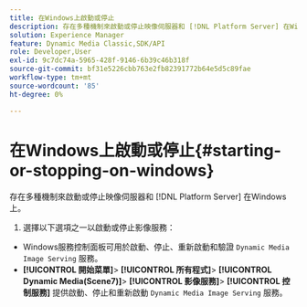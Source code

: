 ```yaml
---
title: 在Windows上啟動或停止
description: 存在多種機制來啟動或停止映像伺服器和 [!DNL Platform Server] 在Windows上
solution: Experience Manager
feature: Dynamic Media Classic,SDK/API
role: Developer,User
exl-id: 9c7dc74a-5965-428f-9146-6b39c46b318f
source-git-commit: bf31e5226cbb763e2fb82391772b64e5d5c89fae
workflow-type: tm+mt
source-wordcount: '85'
ht-degree: 0%

---
```


# 在Windows上啟動或停止{#starting-or-stopping-on-windows}

存在多種機制來啟動或停止映像伺服器和 [!DNL Platform Server] 在Windows上。

1. 選擇以下選項之一以啟動或停止影像服務：

* Windows服務控制面板可用於啟動、停止、重新啟動和驗證 `Dynamic Media Image Serving` 服務。
* **[!UICONTROL 開始菜單]**> **[!UICONTROL 所有程式]**> **[!UICONTROL Dynamic Media(Scene7)]**> **[!UICONTROL 影像服務]**> **[!UICONTROL 控制服務]** 提供啟動、停止和重新啟動 `Dynamic Media Image Serving` 服務。
